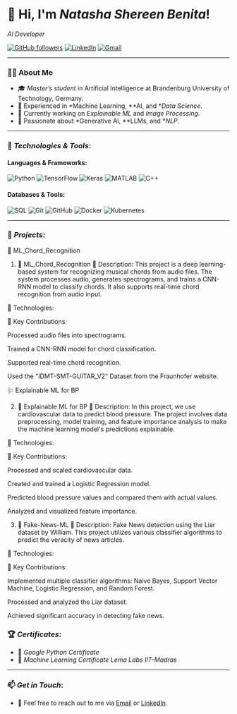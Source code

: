 # 👋 Hi, I'm *Natasha Shereen Benita*!  
*AI Developer*

[![GitHub followers](https://img.shields.io/github/followers/sid7shetty?label=Follow&style=social)](https://github.com/Natdan24)   [![LinkedIn](https://img.shields.io/badge/LinkedIn-Connect-blue?style=flat&logo=linkedin)](https://www.linkedin.com/in/natasha-shereen-benita-132b70227/)   [![Gmail](https://img.shields.io/badge/Email-natasha.dan7@gmail.com-red?style=flat&logo=gmail)](mailto:natasha.dan7@gmail.com)

---

### 👨‍💻 About Me

- 🎓 *Master’s student* in Artificial Intelligence at Brandenburg University of Technology, Germany.
- 💼 Experienced in *Machine Learning, **AI, and **Data Science*.
- 🔭 Currently working on *Explainable ML* and *Image Processing*.
- 🌱 Passionate about *Generative AI, **LLMs, and **NLP*.

---

### 🔧 *Technologies & Tools*:


#### Languages & Frameworks:
![Python](https://img.shields.io/badge/Python-3670A0?style=flat&logo=python&logoColor=ffdd54)
![TensorFlow](https://img.shields.io/badge/TensorFlow-FF6F00?style=flat&logo=tensorflow&logoColor=white)
![Keras](https://img.shields.io/badge/Keras-D00000?style=flat&logo=keras&logoColor=white) ![MATLAB](https://img.shields.io/badge/MATLAB-0076A8?style=flat&logo=mathworks&logoColor=white) ![C++](https://img.shields.io/badge/C++-00599C?style=flat&logo=cplusplus&logoColor=white) 


#### Databases & Tools:
![SQL](https://img.shields.io/badge/SQL-003B57?style=flat&logo=postgresql&logoColor=white) ![Git](https://img.shields.io/badge/Git-F05032?style=flat&logo=git&logoColor=white) ![GitHub](https://img.shields.io/badge/GitHub-181717?style=flat&logo=github&logoColor=white) ![Docker](https://img.shields.io/badge/Docker-2496ED?style=flat&logo=docker&logoColor=white) ![Kubernetes](https://img.shields.io/badge/Kubernetes-326CE5?style=flat&logo=kubernetes&logoColor=white)  

---

### 🚀 *Projects*:

🎵 ML_Chord_Recognition
1. 🔮 ML_Chord_Recognition
📝 Description: This project is a deep learning-based system for recognizing musical chords from audio files. The system processes audio, generates spectrograms, and trains a CNN-RNN model to classify chords. It also supports real-time chord recognition from audio input.

🔧 Technologies:

🎯 Key Contributions:

Processed audio files into spectrograms.

Trained a CNN-RNN model for chord classification.

Supported real-time chord recognition.

Used the "IDMT-SMT-GUITAR_V2" Dataset from the Fraunhofer website.

🩺 Explainable ML for BP

2. 🧠 Explainable ML for BP
📝 Description: In this project, we use cardiovascular data to predict blood pressure. The project involves data preprocessing, model training, and feature importance analysis to make the machine learning model's predictions explainable.

🔧 Technologies:

🎯 Key Contributions:

Processed and scaled cardiovascular data.

Created and trained a Logistic Regression model.

Predicted blood pressure values and compared them with actual values.

Analyzed and visualized feature importance.

3. 📰 Fake-News-ML
📝 Description: Fake News detection using the Liar dataset by William. This project utilizes various classifier algorithms to predict the veracity of news articles.

🔧 Technologies:

🎯 Key Contributions:

Implemented multiple classifier algorithms: Naive Bayes, Support Vector Machine, Logistic Regression, and Random Forest.

Processed and analyzed the Liar dataset.

Achieved significant accuracy in detecting fake news.

### 🏆 *Certificates*:

- 📜 *Google Python Certificate*  
- 🔐 *Machine Learning Certificate Lema Labs IIT-Madras*

---



### 📫 *Get in Touch*:

- 💌 Feel free to reach out to me via [Email](mailto:natasha.dan7@gmail.com) or [LinkedIn](https://www.linkedin.com/in/natasha-shereen-benita-132b70227/).
